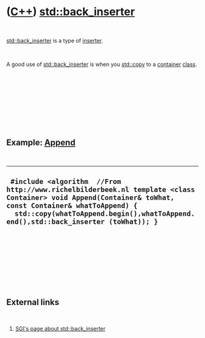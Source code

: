 



 

 

 

 

 

([C++](Cpp.md)) [std::back\_inserter](CppBack_inserter.md)
============================================================

 

[std::back\_inserter](CppBack_inserter.md) is a type of
[inserter](CppInserter.md).

 

A good use of [std::back\_inserter](CppBack_inserter.md) is when you
[std::copy](CppCopy.md) to a [container](CppContainer.md)
[class](CppClass.md).

 

 

 

 

 

Example: [Append](CppAppend.md)
--------------------------------

 

  ----------------------------------------------------------------------------------------------------------------------------------------------------------------------------------------------------------------------------------------------
  ` #include <algorithm  //From http://www.richelbilderbeek.nl template <class Container> void Append(Container& toWhat, const Container& whatToAppend) {   std::copy(whatToAppend.begin(),whatToAppend.end(),std::back_inserter (toWhat)); }`
  ----------------------------------------------------------------------------------------------------------------------------------------------------------------------------------------------------------------------------------------------

 

 

 

 

 

External links
--------------

 

1.  [SGI's page about
    std::back\_inserter](http://www.sgi.com/tech/stl/back_insert_iterator.html)

 

 

 

 

 





 



